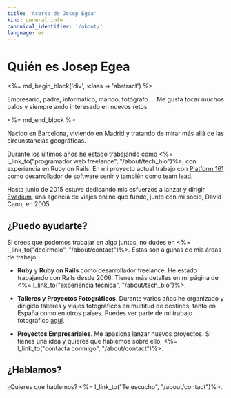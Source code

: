 ```yaml
---
title: 'Acerca de Josep Egea'
kind: general_info
canonical_identifier: '/about/'
language: es
---
```


# Quién es Josep Egea

<%= md_begin_block('div', :class => 'abstract') %>

Empresario, padre, informático, marido, fotógrafo ... Me gusta tocar muchos palos y siempre ando interesado en nuevos retos.

<%= md_end_block %>

Nacido en Barcelona, viviendo en Madrid y tratando de mirar más allá de las circunstancias geográficas.

Durante los últimos años he estado trabajando como <%= l_link_to("programador web freelance", "/about/tech_bio")%>, con experiencia en Ruby on Rails. En mi proyecto actual trabajo con [Platform 161](https://platform161.com) como desarrollador de software senir y también como team lead.

Hasta junio de 2015 estuve dedicando mis esfuerzos a lanzar y dirigir [Evadium](http://www.evadium.com), una agencia de viajes online que fundé, junto con mi socio, David Cano, en 2005.

## ¿Puedo ayudarte?

Si crees que podemos trabajar en algo juntos, no dudes en <%= l_link_to("decírmelo", "/about/contact")%>. Éstas son algunas de mis áreas de trabajo.

*	**Ruby** y **Ruby on Rails** como desarrollador freelance. He estado trabajando con Rails desde 2006. Tienes más detalles en mi página de <%= l_link_to("experiencia técnica", "/about/tech_bio")%>.

*	**Talleres y Proyectos Fotográficos**. Durante varios años he organizado y dirigido talleres y viajes fotográficos en multitud de destinos, tanto en España como en otros países. Puedes ver parte de mi trabajo fotográfico [aquí](https://www.flickr.com/photos/evadium/).

*	**Proyectos Empresariales**. Me apasiona lanzar nuevos proyectos. Si tienes una idea y quieres que hablemos sobre ello, <%= l_link_to("contacta conmigo", "/about/contact")%>.

## ¿Hablamos?

¿Quieres que hablemos? <%= l_link_to("Te escucho", "/about/contact")%>.

